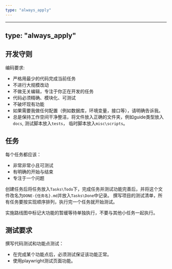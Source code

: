 ```yaml
---
type: "always_apply"
---
```


---
type: "always_apply"
---

## 开发守则

编码要求:
- 严格用最少的代码完成当前任务
- 不进行大规模改动
- 不做无关编辑，专注于你正在开发的任务
- 代码必须精确、模块化、可测试
- 不破坏现有功能
- 如果需要我做任何配置（例如数据库，环境变量，接口等），请明确告诉我。
- 总是保持工作空间干净整洁，将文件放入正确的文件夹，例如guide类型放入`docs`, 测试脚本放入`tests`， 临时脚本放入`misc\scripts`。

## 任务

每个任务都应该：
- 非常非常小且可测试
- 有明确的开始与结束
- 专注于一个问题

创建任务后将任务放入`Tasks\Todo`下，完成任务并测试功能完善后，并将这个文件改名为`DONE-{任务名}.md`并放入`Tasks\Done`中记录。
撰写项目的测试清单，所有任务要按实现顺序排列，执行完一个任务就开始测试。

实施路线图中标记大功能的暂缓等待单独执行，不要与其他小任务一起执行。

## 测试要求

撰写代码测试和功能点测试：
- 在完成某个功能点后，必须测试保证该功能正常。
- 使用playwright测试页面功能。